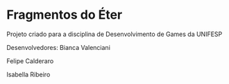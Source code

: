 # Fragmentos do Éter

Projeto criado para a disciplina de Desenvolvimento de Games da UNIFESP

Desenvolvedores:
Bianca Valenciani

Felipe Calderaro

Isabella Ribeiro

